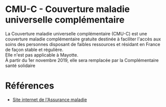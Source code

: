 # CMU-C - Couverture maladie universelle complémentaire
<!-- SPDX-License-Identifier: MPL-2.0 -->
 
 
La Couverture maladie universelle complémentaire (CMU-C) est une couverture maladie complémentaire gratuite destinée à faciliter l'accès aux soins des personnes disposant de faibles ressources et résidant en France de façon stable et régulière.   
Elle n'est pas applicable à Mayotte.   
À partir du 1er novembre 2019, elle sera remplacée par la Complémentaire santé solidaire 


# Références
 
- [Site internet de l'Assurance maladie](https://www.ameli.fr/assure/droits-demarches/difficultes-acces-droits-soins/complementaire-sante/cmu-complementaire)